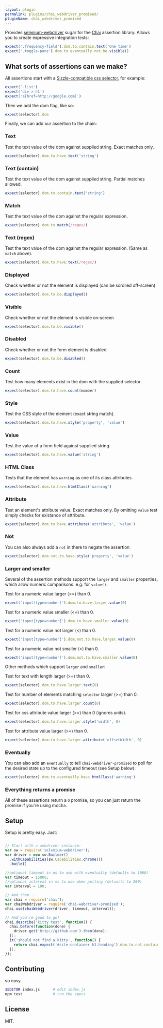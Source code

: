 ```yaml
---
layout: plugin
permalink: plugins/chai_webdriver_promised/
pluginName: chai_webdriver_promised
---
```


Provides [selenium-webdriver](https://npmjs.org/package/selenium-webdriver) sugar for the [Chai](http://chaijs.com/) assertion library. Allows you to create expressive integration tests:

```javascript
expect('.frequency-field').dom.to.contain.text('One time')
expect('.toggle-pane').dom.to.eventually.not.be.visible()
```

## What sorts of assertions can we make?

All assertions start with a [Sizzle-compatible css selector](http://sizzlejs.com/), for example:

```javascript
expect('.list')
expect('div > h1')
expect('a[href=http://google.com]')
```

Then we add the dom flag, like so:

```javascript
expect(selector).dom
```

Finally, we can add our assertion to the chain:

### Text
Test the text value of the dom against supplied string. Exact matches only.
```javascript
expect(selector).dom.to.have.text('string')
```

### Text (contain)
Test the text value of the dom against supplied string. Partial matches allowed.
```javascript
expect(selector).dom.to.contain.text('string')
```

### Match
Test the text value of the dom against the regular expression.
```javascript
expect(selector).dom.to.match(/regex/)
```

### Text (regex)
Test the text value of the dom against the regular expression. (Same as `match` above).
```javascript
expect(selector).dom.to.have.text(/regex/)
```

### Displayed
Check whether or not the element is displayed (can be scrolled off-screen)
```javascript
expect(selector).dom.to.be.displayed()
```

### Visible
Check whether or not the element is visible on-screen
```javascript
expect(selector).dom.to.be.visible()
```

### Disabled
Check whether or not the form element is disabled
```javascript
expect(selector).dom.to.be.disabled()
```

### Count
Test how many elements exist in the dom with the supplied selector
```javascript
expect(selector).dom.to.have.count(number)
```

### Style
Test the CSS style of the element (exact string match).
```javascript
expect(selector).dom.to.have.style('property', 'value')
```

### Value
Test the value of a form field against supplied string.
```javascript
expect(selector).dom.to.have.value('string')
```

### HTML Class
Tests that the element has `warning` as one of its class attributes.
```javascript
expect(selector).dom.to.have.htmlClass('warning')
```

### Attribute
Test an element's attribute value. Exact matches only. By omitting `value` test simply checks for existance of attribute.
```javascript
expect(selector).dom.to.have.attribute('attribute', 'value')
```

### Not
You can also always add a `not` in there to negate the assertion:

```javascript
expect(selector).dom.not.to.have.style('property', 'value')
```


### Larger and smaller

Several of the assertion methods support the `larger` and `smaller` properties, which allow numeric comparisons. e.g. for `value()`:

Test for a numeric value larger (>=) than 0.
```javascript
expect('input[type=number]').dom.to.have.larger.value(0)
```

Test for a numeric value smaller (<=) than 0.
```javascript
expect('input[type=number]').dom.to.have.smaller.value(0)
```

Test for a numeric value not larger (<) than 0.
```javascript
expect('input[type=number]').dom.not.to.have.larger.value(0)
```

Test for a numeric value not smaller (>) than 0.
```javascript
expect('input[type=number]').dom.not.to.have.smaller.value(0)
```

Other methods which support `larger` and `smaller`:

Test for text with length larger (>=) than 0.
```javascript
expect(selector).dom.to.have.larger.text(0)
```

Test for number of elements matching `selector` larger (>=) than 0.
```javascript
expect(selector).dom.to.have.larger.count(0)
```

Test for css attribute value larger (>=) than 0 (ignores units).
```javascript
expect(selector).dom.to.have.larger.style('width', 0)
```

Test for attribute value larger (>=) than 0.
```javascript
expect(selector).dom.to.have.larger.attribute('offsetWidth', 0)
```


### Eventually

You can also add an `eventually` to tell `chai-webdriver-promised` to poll for the desired state up to the configured timeout (see Setup below):

```javascript
expect(selector).dom.to.eventually.have.htmlClass('warning')
```


### Everything returns a promise

All of these assertions return a `Q` promise, so you can just return the promise if you're using mocha.


## Setup

Setup is pretty easy. Just:

```javascript

// Start with a webdriver instance:
var sw = require('selenium-webdriver');
var driver = new sw.Builder()
  .withCapabilities(sw.Capabilities.chrome())
  .build()

//optional timeout in ms to use with eventually (defaults to 1000)
var timeout = 15000;
//optional interval in ms to use when polling (defaults to 200)
var interval = 100;

// And then...
var chai = require('chai');
var chaiWebdriver = require('chai-webdriver-promised');
chai.use(chaiWebdriver(driver, timeout, interval));

// And you're good to go!
chai.describe('kitty test', function() {
  chai.before(function(done) {
    driver.get('http://github.com').then(done);
  });
  it('should not find a kitty', function() {
    return chai.expect('#site-container h1.heading').dom.to.not.contain.text("I'm a kitty!");
  });
});
```

## Contributing

so easy.

```bash
$EDITOR index.js      # edit index.js
npm test              # run the specs
```

## License

MIT.
